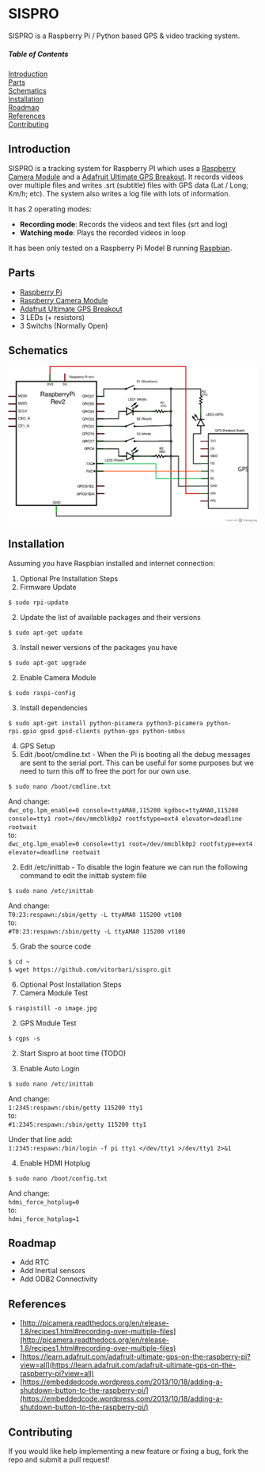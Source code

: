 # SISPRO

SISPRO is a Raspberry Pi / Python based GPS & video tracking system. 

##### Table of Contents  
[Introduction](#introduction)  
[Parts](#parts)  
[Schematics](#schematics)  
[Installation](#installation)  
[Roadmap](#roadmap)  
[References](#references)  
[Contributing](#contributing)  

## Introduction

SISPRO is a tracking system for Raspberry PI which uses a [Raspberry Camera Module](https://www.raspberrypi.org/products/camera-module/) and a [Adafruit Ultimate GPS Breakout](http://www.adafruit.com/product/746). It records videos over multiple files and writes .srt (subtitle) files with GPS data (Lat / Long; Km/h; etc). The system also writes a log file with lots of information.

It has 2 operating modes:

* **Recording mode**: Records the videos and text files (srt and log)
* **Watching mode**: Plays the recorded videos in loop 

It has been only tested on a Raspberry Pi Model B running [Raspbian](https://www.raspbian.org/).

## Parts

* [Raspberry Pi](https://www.raspberrypi.org/products/model-b/)
* [Raspberry Camera Module](https://www.raspberrypi.org/products/camera-module/)
* [Adafruit Ultimate GPS Breakout](http://www.adafruit.com/product/746)
* 3 LEDs (+ resistors)
* 3 Switchs (Normally Open)

## Schematics

![Sispro Schematics](schematics/sispro.schema.png?raw=true)

## Installation

Assuming you have Raspbian installed and internet connection:

1. Optional Pre Installation Steps
  1. Firmware Update
   ```
   $ sudo rpi-update
   ```

  2. Update the list of available packages and their versions
   ```
   $ sudo apt-get update
   ```

  3. Install newer versions of the packages you have
   ```
   $ sudo apt-get upgrade
   ```

2. Enable Camera Module
```
$ sudo raspi-config
```

3. Install dependencies
```
$ sudo apt-get install python-picamera python3-picamera python-rpi.gpio gpsd gpsd-clients python-gps python-smbus
```

4. GPS Setup
  1. Edit /boot/cmdline.txt - When the Pi is booting all the debug messages are sent to the serial port. This can be useful for some purposes but we need to turn this off to free the port for our own use.
   ```
   $ sudo nano /boot/cmdline.txt
   ```

   And change:  
   `dwc_otg.lpm_enable=0 console=ttyAMA0,115200 kgdboc=ttyAMA0,115200 console=tty1 root=/dev/mmcblk0p2 rootfstype=ext4 elevator=deadline rootwait`  
   to:  
   `dwc_otg.lpm_enable=0 console=tty1 root=/dev/mmcblk0p2 rootfstype=ext4 elevator=deadline rootwait` 

  2. Edit /etc/inittab - To disable the login feature we can run the following command to edit the inittab system file
   ```
   $ sudo nano /etc/inittab
   ```

   And change:  
   `T0:23:respawn:/sbin/getty -L ttyAMA0 115200 vt100`  
   to:  
   `#T0:23:respawn:/sbin/getty -L ttyAMA0 115200 vt100`

5. Grab the source code
```
$ cd ~  
$ wget https://github.com/vitorbari/sispro.git
```

6. Optional Post Installation Steps
  1. Camera Module Test  
   ```
   $ raspistill -o image.jpg
   ```

  2. GPS Module Test  
   ```
   $ cgps -s
   ```

  2. Start Sispro at boot time 
   (TODO)

  3. Enable Auto Login
   ```
   $ sudo nano /etc/inittab
   ```

   And change:  
   `1:2345:respawn:/sbin/getty 115200 tty1`  
   to:  
   `#1:2345:respawn:/sbin/getty 115200 tty1`

   Under that line add:  
   `1:2345:respawn:/bin/login -f pi tty1 </dev/tty1 >/dev/tty1 2>&1`

  4. Enable HDMI Hotplug  
   ```
   $ sudo nano /boot/config.txt
   ```

   And change:  
   `hdmi_force_hotplug=0`  
   to:  
   `hdmi_force_hotplug=1`

## Roadmap

* Add RTC
* Add Inertial sensors
* Add ODB2 Connectivity

## References

* [http://picamera.readthedocs.org/en/release-1.8/recipes1.html#recording-over-multiple-files](http://picamera.readthedocs.org/en/release-1.8/recipes1.html#recording-over-multiple-files)
* [https://learn.adafruit.com/adafruit-ultimate-gps-on-the-raspberry-pi?view=all](https://learn.adafruit.com/adafruit-ultimate-gps-on-the-raspberry-pi?view=all)
* [https://embeddedcode.wordpress.com/2013/10/18/adding-a-shutdown-button-to-the-raspberry-pi/](https://embeddedcode.wordpress.com/2013/10/18/adding-a-shutdown-button-to-the-raspberry-pi/)

## Contributing

If you would like help implementing a new feature or fixing a bug, fork the repo and submit a pull request!
